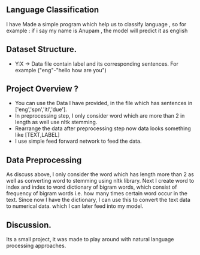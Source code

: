<h2>Language Classification</h2>
<p> I have Made a simple program which help us to classify language , so for  example : if i say my name is Anupam , the model will predict it as english </p>
<h2> Dataset Structure. </h2>
  <ul>
    <li>Y:X ->  Data file contain label and its corresponding sentences. For example ("eng"-"hello how are you")</li>
  </ul>
<h2> Project Overview ?</h2>
<ul>
  <li>You can use the Data I have provided, in the file which has sentences in ['eng','spn','itl','due']. </li>
  <li>In preprocessing step, I only consider word which are more than 2 in length as well use nltk stemming.</li>
  <li> Rearrange the data after preprocessing step now data looks something like [TEXT,LABEL]</li>
  <li> I use simple feed forward network to feed the data.</li> 
</ul>
  <h2>Data Preprocessing</h2>
  As discuss above, I only consider the word which has length more than 2 as well as converting word to stemming using nltk library.
  Next I create word to index and index to word dictionary of bigram words, which consist of frequency of bigram words i.e. how many times certain word occur in the text.
  Since now I have the dictionary, I can use this to convert the text data to numerical data. which I can later feed into my model. 
  
  <h2>Discussion.</h2>
  Its a small project, it was made to play around with natural language processing approaches.
